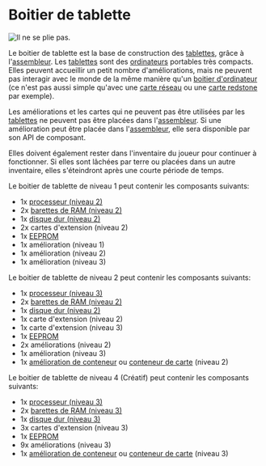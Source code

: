 # Boitier de tablette

![Il ne se plie pas.](oredict:opencomputers:tabletCase1)

Le boitier de tablette est la base de construction des [tablettes](tablet.md), grâce à l'[assembleur](../block/assembler.md). Les [tablettes](tablet.md) sont des [ordinateurs](../general/computer.md) portables très compacts. Elles peuvent accueillir un petit nombre d'améliorations, mais ne peuvent pas interagir avec le monde de la même manière qu'un [boitier d'ordinateur](../block/case1.md) (ce n'est pas aussi simple qu'avec une [carte réseau](lanCard.md) ou une [carte redstone](redstoneCard1.md) par exemple).

Les améliorations et les cartes qui ne peuvent pas être utilisées par les [tablettes](tablet.md) ne peuvent pas être placées dans l'[assembleur](../block/assembler.md). Si une amélioration peut être placée dans l'[assembleur](../block/assembler.md), elle sera disponible par son API de composant.

Elles doivent également rester dans l'inventaire du joueur pour continuer à fonctionner. Si elles sont lâchées par terre ou placées dans un autre inventaire, elles s'éteindront après une courte période de temps.

Le boitier de tablette de niveau 1 peut contenir les composants suivants:
- 1x [processeur (niveau 2)](cpu2.md)
- 2x [barettes de RAM (niveau 2)](ram3.md)
- 1x [disque dur (niveau 2)](hdd2.md)
- 2x cartes d'extension (niveau 2)
- 1x [EEPROM](eeprom.md)
- 1x amélioration (niveau 1)
- 1x amélioration (niveau 2)
- 1x amélioration (niveau 3)

Le boitier de tablette de niveau 2 peut contenir les composants suivants:
- 1x [processeur (niveau 3)](cpu3.md)
- 2x [barettes de RAM (niveau 2)](ram3.md)
- 1x [disque dur (niveau 2)](hdd2.md)
- 1x carte d'extension (niveau 2)
- 1x carte d'extension (niveau 3)
- 1x [EEPROM](eeprom.md)
- 2x améliorations (niveau 2)
- 1x amélioration (niveau 3)
- 1x [amélioration de conteneur](upgradeContainer2.md) ou [conteneur de carte](cardContainer2.md) (niveau 2)

Le boitier de tablette de niveau 4 (Créatif) peut contenir les composants suivants:
- 1x [processeur (niveau 3)](cpu3.md)
- 2x [barettes de RAM (niveau 3)](ram5.md)
- 1x [disque dur (niveau 3)](hdd3.md)
- 3x cartes d'extension (niveau 3)
- 1x [EEPROM](eeprom.md)
- 9x améliorations (niveau 3)
- 1x [amélioration de conteneur](upgradeContainer3.md) ou [conteneur de carte](cardContainer3.md) (niveau 3)